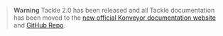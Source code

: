 > **Warning** Tackle 2.0 has been released and all Tackle documentation has been moved to the [new official Konveyor documentation website](https://konveyor.github.io/tackle2/) and [GitHub Repo](https://konveyor.github.io/tackle2/).
